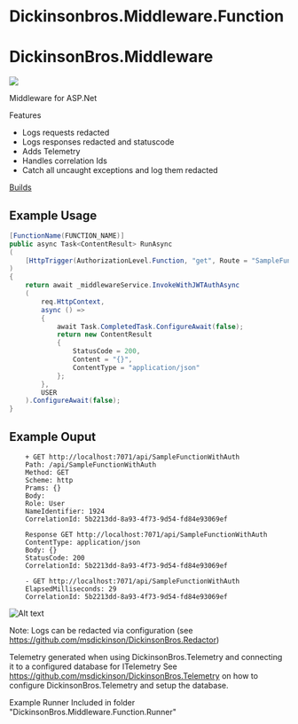 # Dickinsonbros.Middleware.Function
# DickinsonBros.Middleware
<a href="https://www.nuget.org/packages/DickinsonBros.Middleware/">
    <img src="https://img.shields.io/nuget/v/DickinsonBros.Middleware">
</a>

Middleware for ASP.Net

Features

* Logs requests redacted
* Logs responses redacted and statuscode
* Adds Telemetry
* Handles correlation Ids
* Catch all uncaught exceptions and log them redacted

<a href="https://dev.azure.com/marksamdickinson/DickinsonBros/_build?definitionScope=%5CDickinsonBros.Middleware">Builds</a>

<h2>Example Usage</h2>

```csharp
[FunctionName(FUNCTION_NAME)]
public async Task<ContentResult> RunAsync
(
    [HttpTrigger(AuthorizationLevel.Function, "get", Route = "SampleFunctionWithAuth")] HttpRequest req
)
{
    return await _middlewareService.InvokeWithJWTAuthAsync
    (
        req.HttpContext,
        async () =>
        {
            await Task.CompletedTask.ConfigureAwait(false);
            return new ContentResult
            {
                StatusCode = 200,
                Content = "{}",
                ContentType = "application/json"
            };
        },
        USER
    ).ConfigureAwait(false);
}
```  
  
<h2>Example Ouput</h2>

        + GET http://localhost:7071/api/SampleFunctionWithAuth
        Path: /api/SampleFunctionWithAuth
        Method: GET
        Scheme: http
        Prams: {}
        Body:
        Role: User
        NameIdentifier: 1924
        CorrelationId: 5b2213dd-8a93-4f73-9d54-fd84e93069ef

        Response GET http://localhost:7071/api/SampleFunctionWithAuth
        ContentType: application/json
        Body: {}
        StatusCode: 200
        CorrelationId: 5b2213dd-8a93-4f73-9d54-fd84e93069ef

        - GET http://localhost:7071/api/SampleFunctionWithAuth
        ElapsedMilliseconds: 29
        CorrelationId: 5b2213dd-8a93-4f73-9d54-fd84e93069ef


![Alt text](https://raw.githubusercontent.com/msdickinson/DickinsonBros.Middleware/develop/TelemetryAPISample.PNG)

Note: Logs can be redacted via configuration (see https://github.com/msdickinson/DickinsonBros.Redactor)

Telemetry generated when using DickinsonBros.Telemetry and connecting it to a configured database for ITelemetry See https://github.com/msdickinson/DickinsonBros.Telemetry on how to configure DickinsonBros.Telemetry and setup the database.

Example Runner Included in folder "DickinsonBros.Middleware.Function.Runner"



